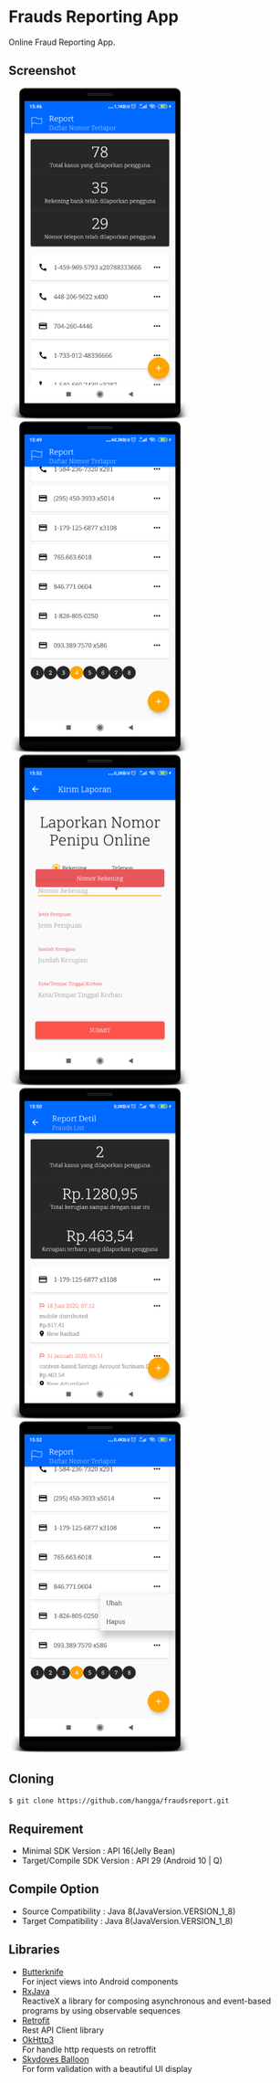 # Frauds Reporting App
Online Fraud Reporting App.
## Screenshot
<img src="https://raw.githubusercontent.com/hangga/fraudsreport/master/skrinsut/1.MainPage-Report%20List.png" width="320"/><img src="https://raw.githubusercontent.com/hangga/fraudsreport/master/skrinsut/2.Pagination.png" width="320"/><img src="https://raw.githubusercontent.com/hangga/fraudsreport/master/skrinsut/Validation.png" width="320"/><img src="https://raw.githubusercontent.com/hangga/fraudsreport/master/skrinsut/Detil%20Report%20-%20Frauds%20List.png" width="320"/><img src="https://raw.githubusercontent.com/hangga/fraudsreport/master/skrinsut/Pop%20Up%20Menu%20-%20Edit%20-%20Delete.png" width="320"/>
## Cloning
```
$ git clone https://github.com/hangga/fraudsreport.git
```
## Requirement
* Minimal SDK Version : API 16(Jelly Bean)     
* Target/Compile SDK Version : API 29 (Android 10 | Q)

## Compile Option
* Source Compatibility : Java 8(JavaVersion.VERSION_1_8)     
* Target Compatibility : Java 8(JavaVersion.VERSION_1_8)   

## Libraries
* [Butterknife](https://github.com/JakeWharton/butterknife)   
For inject views into Android components
* [RxJava](https://github.com/ReactiveX/RxJava)   
ReactiveX a library for composing asynchronous and event-based programs by using observable sequences
* [Retrofit](https://github.com/square/retrofit)   
Rest API Client library   
* [OkHttp3](https://square.github.io/okhttp/4.x/okhttp/okhttp3/)  
For handle http requests on retroffit
* [Skydoves Balloon](https://github.com/skydoves/Balloon)   
For form validation with a beautiful UI display


